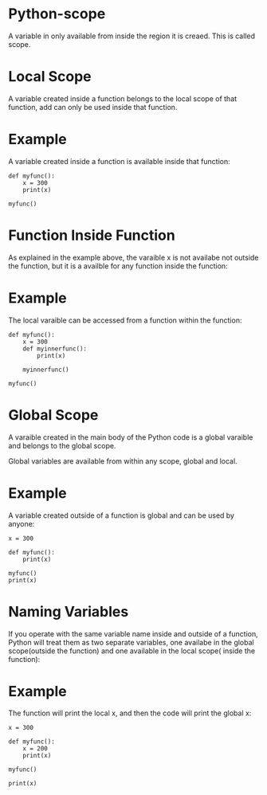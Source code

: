 # Python-scope
A variable in only available from inside the region it is creaed. This is called scope.

# Local Scope
A variable created inside a function belongs to the local scope of that function, add can only be used inside that function.

# Example
A variable created inside a function is available inside that function:

    def myfunc():
        x = 300
        print(x)

    myfunc()


# Function Inside Function
As explained in the example above, the varaible x is not availabe not outside the function, but it is a availble for any function inside the function:

# Example
The local varaible can be accessed from a function within the function:

    def myfunc():
        x = 300
        def myinnerfunc():
            print(x)

        myinnerfunc()

    myfunc()        

# Global Scope 
A varaible created in the main body of the Python code is a global varaible and belongs to the global scope. 

Global variables are available from within any scope, global and local.

# Example
A variable created outside of a function is global and can be used by anyone:

    x = 300

    def myfunc():
        print(x)

    myfunc()    
    print(x)

# Naming Variables 
If you operate with the same variable name inside and outside of a function, Python will treat them as two separate variables, one availabe in the global scope(outside the function) and one available in the local scope( inside the function):

# Example
The function will print the local x, and then the code will print the global x:

    x = 300
    
    def myfunc():
        x = 200
        print(x)

    myfunc()

    print(x)    



